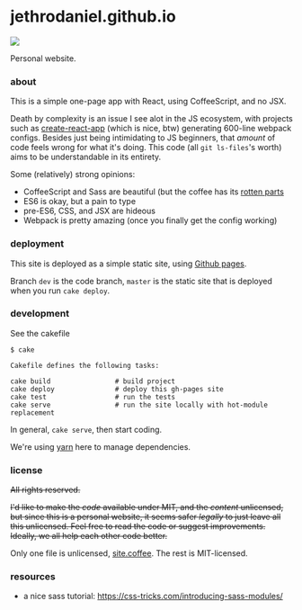# jethrodaniel.github.io

![](https://github.com/jethrodaniel/productivity/workflows/build/badge.svg)

Personal website.

### about

This is a simple one-page app with React, using CoffeeScript, and no JSX.

Death by complexity is an issue I see alot in the JS ecosystem, with projects such as [create-react-app](https://github.com/facebook/create-react-app) (which is nice, btw) generating 600-line webpack configs. Besides just being intimidating to JS beginners, that _amount_ of code feels wrong for what it's doing. This code (all `git ls-files`'s worth) aims to be understandable in its entirety.

Some (relatively) strong opinions:

- CoffeeScript and Sass are beautiful (but the coffee has its [rotten parts](https://donatstudios.com/CoffeeScript-Madness)
- ES6 is okay, but a pain to type
- pre-ES6, CSS, and JSX are hideous
- Webpack is pretty amazing (once you finally get the config working)

### deployment

This site is deployed as a simple static site, using [Github pages](https://pages.github.com/).

Branch `dev` is the code branch, `master` is the static site that is deployed when you run `cake deploy`.

### development

See the cakefile

```
$ cake

Cakefile defines the following tasks:

cake build                # build project
cake deploy               # deploy this gh-pages site
cake test                 # run the tests
cake serve                # run the site locally with hot-module replacement
```

In general, `cake serve`, then start coding.

We're using [yarn](https://classic.yarnpkg.com/en/docs/install/) here to manage dependencies.

### license

~~All rights reserved.~~

~~I'd like to make the _code_ available under MIT, and the _content_ unlicensed, but since this is a personal website, it seems safer _legally_ to just leave all this unlicensed. Feel free to read the code or suggest improvements. Ideally, we all help each other code better.~~

Only one file is unlicensed, [site.coffee](src/site.coffee). The rest is MIT-licensed.

### resources

- a nice sass tutorial: https://css-tricks.com/introducing-sass-modules/
